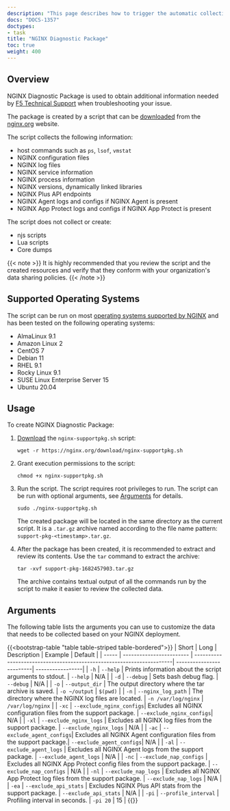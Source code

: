 ```yaml
---
description: "This page describes how to trigger the automatic collection of data required to troubleshoot issues in a NGINX or NGINX Plus deployment."
docs: "DOCS-1357"
doctypes:
- task
title: "NGINX Diagnostic Package"
toc: true
weight: 400
---
```



<span id="intro"></span>
## Overview

NGINX Diagnostic Package is used to obtain additional information needed by [F5 Technical Support](https://account.f5.com/myf5) when troubleshooting your issue.

The package is created by a script that can be [downloaded](https://nginx.org/download/nginx-supportpkg.sh) from the [nginx.org](https://nginx.org/download/) website.

The script collects the following information:

- host commands such as `ps`, `lsof`, `vmstat`
- NGINX configuration files
- NGINX log files
- NGINX service information
- NGINX process information
- NGINX versions, dynamically linked libraries
- NGINX Plus API endpoints
- NGINX Agent logs and configs if NGINX Agent is present
- NGINX App Protect logs and configs if NGINX App Protect is present

The script does not collect or create:

- njs scripts
- Lua scripts
- Core dumps

{{< note >}}
It is highly recommended that you review the script and the created resources and verify that they conform with your organization's data sharing policies.
{{< /note >}}


<span id="oses"></span>
## Supported Operating Systems

The script can be run on most [operating systems supported by NGINX](https://docs.nginx.com/nginx/technical-specs/) and has been tested on the following operating systems:

- AlmaLinux 9.1
- Amazon Linux 2
- CentOS 7
- Debian 11
- RHEL 9.1
- Rocky Linux 9.1
- SUSE Linux Enterprise Server 15
- Ubuntu 20.04


<span id="usage"></span>
## Usage

To create NGINX Diagnostic Package:

1. [Download](https://nginx.org/download/nginx-supportpkg.sh) the `nginx-supportpkg.sh` script:
   ```shell
   wget -r https://nginx.org/download/nginx-supportpkg.sh
   ```

2. Grant execution permissions to the script:
   ```shell
   chmod +x nginx-supportpkg.sh
   ```

3. Run the script. The script requires root privileges to run. The script can be run with optional  arguments, see [Arguments](#arguments) for details.
   ```shell
   sudo ./nginx-supportpkg.sh
   ```

   The created package will be located in the same directory as the current script. It is a `.tar.gz` archive named according to the file name pattern: `support-pkg-<timestamp>.tar.gz`.

4. After the package has been created, it is recommended to extract and review its contents. Use the `tar` command to extract the archive:

   ```shell
   tar -xvf support-pkg-1682457903.tar.gz
   ```
   The archive contains textual output of all the commands run by the script to make it easier to review the collected data.


<span id="arguments"></span>
## Arguments

The following table lists the arguments you can use to customize the data that needs to be collected based on your NGINX deployment.

{{<bootstrap-table "table table-striped table-bordered">}}
| Short | Long                     | Description                                                           | Example                  | Default          |
| ----- | ------------------------ | ----------------------------------------------------------------------| -------------------------| -----------------|
| `-h`  | `--help`                 | Prints information about the script arguments to stdout.              | `--help`                 | N/A              |
| `-d`  | `--debug`                | Sets bash debug flag.                                                 | `--debug`                | N/A              |
| `-o`  | `--output_dir`           | The output directory where the tar archive is saved.                  | `-o ~/output`            | `$(pwd)`         |
| `-n`  | `--nginx_log_path`       | The directory where the NGINX log files are located.                  | `-n /var/log/nginx`      | `/var/log/nginx` |
| `-xc` | `--exclude_nginx_configs`| Excludes all NGINX configuration files from the support package.      | `--exclude_nginx_configs`| N/A              |
| `-xl` | `--exclude_nginx_logs`   | Excludes all NGINX log files from the support package.                | `--exclude_nginx_logs`   | N/A              |
| `-ac` | `--exclude_agent_configs`| Excludes all NGINX Agent configuration files from the support package.| `--exclude_agent_configs`|  N/A             |
| `-al` | `--exclude_agent_logs`   | Excludes all NGINX Agent logs from the support package.               | `--exclude_agent_logs`   | N/A              |
| `-nc` | `--exclude_nap_configs`  | Excludes all NGINX App Protect config files from the support package. | `--exclude_nap_configs`  | N/A              |
| `-nl` | `--exclude_nap_logs`     | Excludes all NGINX App Protect log files from the support package.    | `--exclude_nap_logs`     | N/A              |
| `-ea` | `--exclude_api_stats`    | Excludes NGINX Plus API stats from the support package.               | `--exclude_api_stats`    | N/A              |
| `-pi` | `--profile_interval`     | Profiling interval in seconds.                                        | `-pi 20`                 | 15               |
{{</bootstrap-table>}}

